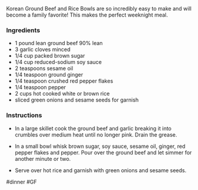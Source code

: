 Korean Ground Beef and Rice Bowls are so incredibly easy to make and will become a family favorite! This makes the perfect weeknight meal.

### Ingredients 

- 1 pound lean ground beef 90% lean
- 3 garlic cloves minced
- 1/4 cup packed brown sugar
- 1/4 cup reduced-sodium soy sauce
- 2 teaspoons sesame oil
- 1/4 teaspoon ground ginger
- 1/4 teaspoon crushed red pepper flakes
- 1/4 teaspoon pepper
- 2 cups hot cooked white or brown rice
- sliced green onions and sesame seeds for garnish

### Instructions 

- In a large skillet cook the ground beef and garlic breaking it into crumbles over medium heat until no longer pink. Drain the grease.
    
- In a small bowl whisk brown sugar, soy sauce, sesame oil, ginger, red pepper flakes and pepper. Pour over the ground beef and let simmer for another minute or two.
    
- Serve over hot rice and garnish with green onions and sesame seeds.

#dinner #GF 
